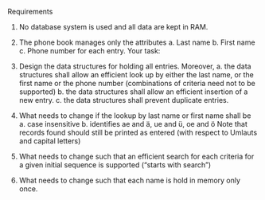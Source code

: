 Requirements
1.	No database system is used and all data are kept in RAM. 
2.	The phone book manages only the attributes 
a.	Last name
b.	First name
c.	Phone number
for each entry. 
Your task:

1.	Design the  data structures for holding all entries. Moreover,
a.	the data structures shall allow an efficient look up by either the last name, or the first name or the phone number (combinations of criteria need not to be supported)
b.	the data structures shall allow an efficient insertion of a new entry.
c.	the data structures shall prevent duplicate entries.
2.	What needs to change if the lookup by last name or first name shall be
a.	case insensitive
b.	identifies ae and ä, ue and ü, oe and ö
Note that records found should still be printed as entered (with respect to Umlauts and capital letters)  
3.	What needs to change such that an efficient search for each criteria for a given initial sequence is supported (“starts with search”)
4.	What needs to change such that each name is hold in memory only once.
